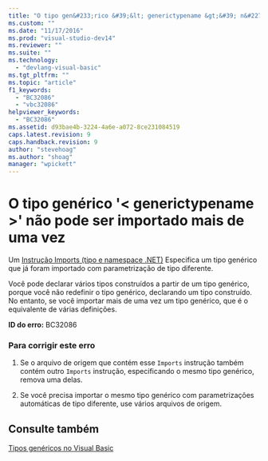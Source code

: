 ```yaml
---
title: "O tipo gen&#233;rico &#39;&lt; generictypename &gt;&#39; n&#227;o pode ser importado mais de uma vez | Microsoft Docs"
ms.custom: ""
ms.date: "11/17/2016"
ms.prod: "visual-studio-dev14"
ms.reviewer: ""
ms.suite: ""
ms.technology: 
  - "devlang-visual-basic"
ms.tgt_pltfrm: ""
ms.topic: "article"
f1_keywords: 
  - "BC32086"
  - "vbc32086"
helpviewer_keywords: 
  - "BC32086"
ms.assetid: d93bae4b-3224-4a6e-a072-8ce231084519
caps.latest.revision: 9
caps.handback.revision: 9
author: "stevehoag"
ms.author: "shoag"
manager: "wpickett"
---
```

# O tipo gen&#233;rico &#39;&lt; generictypename &gt;&#39; n&#227;o pode ser importado mais de uma vez
Um [Instrução Imports \(tipo e namespace .NET\)](../../visual-basic/language-reference/statements/imports-statement-net-namespace-and-type.md) Especifica um tipo genérico que já foram importado com parametrização de tipo diferente.  
  
 Você pode declarar vários tipos construídos a partir de um tipo genérico, porque você não redefinir o tipo genérico, declarando um tipo construído. No entanto, se você importar mais de uma vez um tipo genérico, que é o equivalente de várias definições.  
  
 **ID do erro:** BC32086  
  
### Para corrigir este erro  
  
1.  Se o arquivo de origem que contém esse `Imports` instrução também contém outro `Imports` instrução, especificando o mesmo tipo genérico, remova uma delas.  
  
2.  Se você precisa importar o mesmo tipo genérico com parametrizações automáticas de tipo diferente, use vários arquivos de origem.  
  
## Consulte também  
 [Tipos genéricos no Visual Basic](../../visual-basic/programming-guide/language-features/data-types/generic-types.md)
